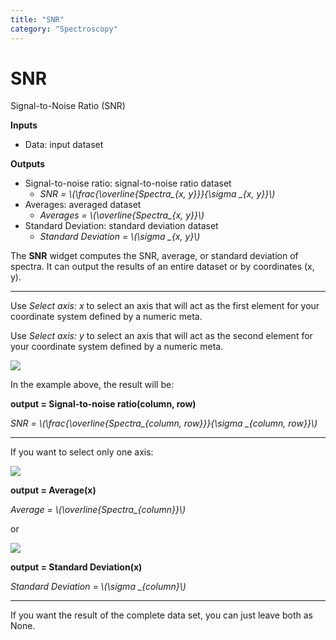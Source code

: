 ```yaml
---
title: "SNR"
category: "Spectroscopy"
---
```

SNR
===============

Signal-to-Noise Ratio (SNR)

**Inputs**

- Data: input dataset

**Outputs**

- Signal-to-noise ratio: signal-to-noise ratio dataset
    - *SNR = \\(\frac{\overline{Spectra_{x, y}}}{\sigma _{x, y}}\\)*
- Averages: averaged dataset
    - *Averages = \\(\overline{Spectra_{x, y}}\\)*
- Standard Deviation: standard deviation dataset
    - *Standard Deviation = \\(\sigma _{x, y}\\)*

The **SNR** widget computes the SNR, average, or standard deviation of spectra. It can output the results of an entire dataset or by coordinates (x, y).

------------
Use *Select axis: x* to select an axis that will act as the first element for your coordinate system defined by a numeric meta.

Use *Select axis: y* to select an axis that will act as the second element for your coordinate system defined by a numeric meta.

![](../images/snr_print.png)

In the example above, the result will be:

**output = Signal-to-noise ratio(column, row)**

*SNR = \\(\frac{\overline{Spectra_{column, row}}}{\sigma _{column, row}}\\)*
________________

If you want to select only one axis:


![](../images/snr_average_x.png)

**output = Average(x)**

*Average = \\(\overline{Spectra_{column}}\\)*
 
 or
 
 
![](../images/snr_std_y.png)

**output = Standard Deviation(x)**

*Standard Deviation = \\(\sigma _{column}\\)*
___________

If you want the result of the complete data set, you can just leave both as None.